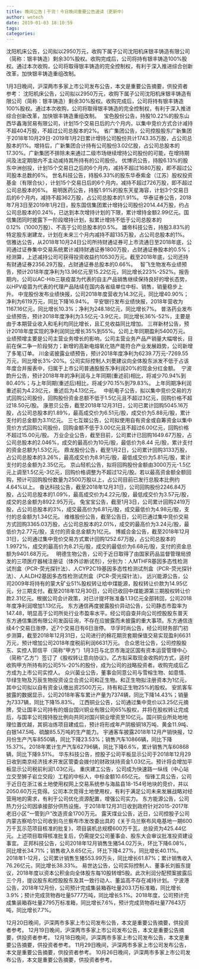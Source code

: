 ```yaml
---
title: 晚间公告丨干货！今日晚间重要公告速读（更新中）
author: wetech
date: 2019-01-03 18:10:59
tags: 
categories: 
---
```

沈阳机床公告，公司拟以2950万元，收购下属子公司沈阳机床银丰铸造有限公司（简称：银丰铸造）剩余30%股权。收购完成后，公司将持有银丰铸造100%股权。通过本次收购，公司将取得银丰铸造的完全控制权，有利于深入推进综合创新改革，加快银丰铸造重组改制。
<!-- more -->
1月3日晚间，沪深两市多家上市公司发布公告，本文是重要公告摘要，供投资者参考：
沈阳机床公告，公司拟以2950万元，收购下属子公司沈阳机床银丰铸造有限公司（简称：银丰铸造）剩余30%股权。收购完成后，公司将持有银丰铸造100%股权。通过本次收购，公司将取得银丰铸造的完全控制权，有利于深入推进综合创新改革，加快银丰铸造重组改制。
 
宝色股份公告，持股10.22%的股东山西华鑫海贸易有限公司，计划15个交易日后的六个月内，以集中竞价方式合计减持不超404万股，不超过公司总股本的2%。
省广集团公告，公司控股股东广新集团于2018年10月29日-2019年1月2日累计增持公司股份共计1743.35万股，占公司总股本的1%。增持后，广新集团合计持有公司股份3.02亿股，占公司总股本的17.30%。广新集团不排除未来通过二级市场继续增持公司股份的可能，在增持期间及法定期限内不主动减持其所持有的公司股份。
优博讯公告，持股6.13%的股东中洲创投，计划15个交易日之后的6个月内，减持不超过1680万股，即不超过公司股本总数的6%。
世名科技公告，持股6.33%的股东华泰紫金（江苏）股权投资基金（有限合伙），计划15个交易日后的6个月内，减持不超过726万股，即不超过公司总股本的6%。
易明医药公告，持股1.91%的股东天星海容，计划3个交易日后的6个月内，减持不超362万股，占公司总股本的1.91%。
华泰证券公告，2018年7月3日至2019年1月2日，股东国信集团累计增持公司股份2014.44万股，约占公司总股本的0.24%，已达到本次增持计划的下限，累计增持金额2.99亿元。国信集团同时披露下一阶段增持计划，拟累计增持不低于公司总股本的0.12%（1000万股）、不高于公司总股本的0.5%。
雄帝科技公告，持股3.83%的特定股东谢建龙，计划在未来三个月内减持不超135万股，占公司总股本的1%。
信雅达公告，从2018年10月24日公司所持财通证券可上市流通日至2018年底，公司通过证券集中交易系统累计减持财通证券1800万股，占财通证券股本的0.5%；经测算，上述减持公司可获得投资收益约10530万元。截至2018年底，公司还持有财通证券2356.29万股，占财通证券总股本的0.66%。
 
智飞生物发布业绩预告，预计2018年度净利为13.96亿元至15.22亿元，同比增长223%-252%。报告期内，公司以AC-Hib三联疫苗为代表的自主产品销售继续保持良好的增长态势，以HPV疫苗为代表的代理产品陆续在国内各省级单位中标、销售，销量稳步上升。
中宠股份发布业绩快报，公司2018年度营收为14.3亿元，同比增40.90%；净利为6119万元，同比下降16.94%。
平安银行发布业绩快报，2018年营收为1167.16亿元，同比增长10.3%；净利为248.18亿元，同比增长7%。
普洛药业发布业绩预告，预计2018年度净利为3.5亿元-3.9亿元，同比增长36%-52%，主要是由于本期营业收入和毛利均同比增长，且汇兑收益同比增加。
三祥新材公告，预计2018年度实现的净利润同比增长35%到55%。公司上年同期盈利5400万元。业绩预增主要是公司主营业务增长的影响，公司主营业务产品产销量大幅增长，目前在保二争一阶段努力；新增的高新电熔氧化锆产能符合产业发展趋势，公司新增了多笔订单。
川金诺披露业绩预告，预计2018年度净利为6239.7万元-7269.55万元，同比增长3%-20%。公司实际控制人刘甍建议向全体股东派发不低于占该年度合并报表中，归属于上市公司普通股股东净利润20%的现金分红金额。 
宁波韵升公告，预计2018年年的净利润与上年同期(重述前)相比，将减少70.94%到80.40%；与上年同期(重述后)相比，将减少70.15%到79.83%。 上年同期净利润重述前为4.23亿元，重述后为4.13亿元。
 
中航电子公告，拟以集中竞价交易的方式回购公司股份，回购股份资金总额不低于1.5亿元且不超过3亿元，回购价格不超过18.50元/股。
康恩贝公告，截至2018年12月31日，公司已累计回购5045.16万股，占公司总股本的1.89%，最高成交价为6.51元/股，成交价为5.88元/股，累计支付的总金额为3.11亿元。
三七互娱公告，公司拟使用自有资金或自筹资金以集中竞价方式回购公司股份，回购金额不低于3.00亿元且不超过6.00亿元，回购价格不超过15.00元/股。
万业企业公告，截至目前，公司累计已回购1649.67万股，占公司总股本的2.046%，成交的最高价为10元/股，最低价为8.44 元/股，累计支付的资金总额为1.53亿元。
鼎龙股份公告，截至1月2日，公司累计回购3133万股，占公司总股本的3.26%，最高成交价为8.91元/股，最低成交价为5.81元/股，累计支付的总金额为2.35亿元。
京山轻机公告，拟将回购股份金额由3000万元-1.5亿元上调至1.5亿元-3亿元，回购价格调整为不超过12元/股。若以最高资金额全额回购，预计可回购股份数量为2500万股以上，占公司目前已发行总股本比例约4.64%以上。
奋达科技公告，截至2018年12月31日，公司回购股份2246.84万股，占公司总股本的1.09%，最高成交价为4.22元/股，最低成交价为3.57元/股，成交的总金额为8922.95万元。
兔宝宝公告，截至1月3日，公司累计回购2419万股，占公司总股本的3%，成交最高价为6.81元/股，成交最低价为4.98元/股，支付的总金额为1.34亿元。
维维股份公告，截至公告日，公司已通过集中竞价交易方式回购3365.03万股，占公司总股本的2.01%，成交的最高价为3.24元/股，最低价为2.77元/股，支付的资金总金额为1亿元。
博威合金公告，截至2018年12月31日，公司通过集中竞价交易方式累计回购1252.67万股，占公司总股本的1.9972%，成交的最高价为8.21元/股，成交的最低价为6.68元/股，支付的资金总额为9401.68万元。
 
明德生物公告，公司于近日取得了由国家药品监督管理局颁发的三项医疗器械注册证（体外诊断试剂），分别为：人MTHFR基因多态性检测试剂盒（PCR-荧光探针法）、人CYP2C19基因多态性检测试剂盒（PCR-荧光探针法）、人ALDH2基因多态性检测试剂盒（PCR-荧光探针法）。
远兴能源公告，公司2009年将持有的蒙大矿业51%股权转让给中煤能源，股权转让价款为14.95亿元，分三期支付。截至2018年12月30日，公司已收回中煤能源第三期股权转让价款2.31亿元。根据公司会计政策，对已计提坏账准备1.13亿元全部转回，公司2018年度净利润增加1.13亿元。
东方通信再度披露股价异动公告，公司静态市盈率为147.48，明显高于公司所处行业市盈率水平。经公司自查并向公司控股股东普天东方通信集团有限公司发函征询，不存在应披露而未披露的重大事项。东方通信连续4个交易日涨停，近7个交易日有6日涨停。
华孚时尚公告，经公司财务部门初步测算，截至2018年12月31日，公司进行的棉花期货套期保值交易实现盈利6631万元，预计增加公司2018年度税前利润6631万元。
合众思壮公告，公司控股股东、实控人郭信平（简称“甲方”）1月3日与北京市海淀区国有资本运营管理中心（简称“乙方”）签订了《股权转让意向协议》。乙方拟采取现金收购的方式，适时收购甲方所持有的公司5%-20%的股份，成为公司的战略投资者。收购完成后乙方成为上市公司实控人。
众兴菌业公告，董事会同意公司与雪榕生物、如意情、华绿生物及万辰生物投资设立合资公司和正生物。和正生物拟注册资本为1亿元，其中公司拟以自有资金认缴出资2500万元，持有和正生物25%的股权。
安凯客车披露的数据显示，公司2018年客车累计产量为7374辆，同比下降14.43%；销量为7337辆，同比下降15.83%。
江西铜业公告，公司通过集中竞价以3.25亿元摘牌，受让国丰公司持有的烟台国兴铜业有限公司65%股权，并将在股权转让完成后，与国丰公司按持股比例向共同对国兴铜业增资至10亿元。国兴铜业所处地地理位置优越，其铜冶炼项目建成后，预计将形成年产阴极铜18万吨、黄金11.9吨、白银147.5吨、硫酸85.5万吨的生产能力。
宇通客车披露2018年12月产销快报，12月份生产汽车8550辆，同比下降23.53%；销售汽车10866辆，同比下降15.37%。2018年累计生产汽车62796辆，同比下降6.6%，累计销售汽车60868辆，同比下降9.51%。
华东科技公告，控股子公司平板显示公司于2018年12月29日收到南京经济技术开发区管委会拨付的财政扶持资金1.03亿元。预计将会增加平板显示公司税前利润1.03亿元。
重庆建工公告，公司成为快速路一纵线（中心站立交至狮子岩立交段）工程的中标人，中标金额10.65亿元。
恒锋工具公告，公司于近日在浙江省土地使用权网上交易系统参与海盐县18-154号地块的竞价，并以2050.60万元竞得。公司本次竞得土地使用权，有利于满足公司未来发展战略对经营用地的需求，有利于公司优化资源配置，增强公司实力。
东方能源公告，公司热力分公司因承接部分供热设施，于2018年12月31日收到政府针对2015-2017年老旧小区“一管到户”改造资金1700万元。
露天煤业公告，近日，公司控股子公司内蒙古察哈尔公司收到乌兰察布市发改委出具的《关于乌兰察布风电基地一期600万千瓦示范项目核准的批复》，项目装机总规模600万千瓦，总投资为425.44亿元。上述项目取得核准批复后，仍需提交公司董事会、股东大会审议批准投资建设事宜。
正邦科技公告，公司2018年12月销售生猪54.02万头，环比下降6.08%，同比增长34.71%；销售收入8.65亿元，环比下降4.27%，同比增长40.11%。2018年1-12月，公司累计销售生猪553.99万头，同比增长61.87%；累计销售收入76.26亿元，同比增长38.33%。
易世达公告，公司实际控制人、董事长刘振东提议，2018年度以资本公积金向全体股东每10股转增5股。此次利润分配预案披露后三个月，提议股东和控股股东及其一致行动人、董监高不存在减持计划。
宁波港公告，2018年12月份，公司预计完成集装箱吞吐量203.1万标准箱，同比增长3.9%；预计完成货物吞吐量5777万吨，同比增长5.1%。2018年度，公司预计完成集装箱吞吐量2795万标准箱，同比增长7.6%，预计完成货物吞吐量77643万吨，同比增长7.7%。
 
 
 
12月20日晚间，沪深两市多家上市公司发布公告，本文是重要公告摘要，供投资者参考。
12月19日晚间，沪深两市多家上市公司发布公告，本文是重要公告摘要，供投资者参考。
12月18日晚间，沪深两市多家上市公司发布公告，本文是重要公告摘要，供投资者参考。
11月29日晚间，沪深两市多家上市公司发布公告，本文是重要公告摘要，供投资者参考。
10月26日晚间，沪深两市多家上市公司发布公告，本文是重要公告摘要，供投资者参考。
